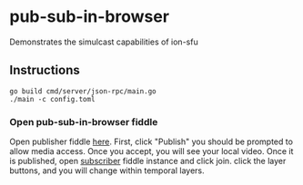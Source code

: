 # pub-sub-in-browser
Demonstrates the simulcast capabilities of ion-sfu

## Instructions
```
go build cmd/server/json-rpc/main.go
./main -c config.toml
```
### Open pub-sub-in-browser fiddle
Open publisher fiddle [here](https://jsfiddle.net/orlandoco/k38Lyjvg/). First, click "Publish" you should be prompted to allow media access. Once you accept, you will see your local video. Once it is published, open [subscriber](https://jsfiddle.net/orlandoco/jkdq1uow/) fiddle instance and click join. click the layer buttons, and you will change within temporal layers.
